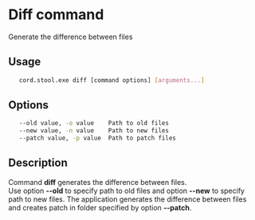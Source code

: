 # Diff command
   Generate the difference between files

## Usage
```sh
   cord.stool.exe diff [command options] [arguments...]
```

## Options
```sh
   --old value, -o value    Path to old files
   --new value, -n value    Path to new files
   --patch value, -p value  Path to patch files
```

## Description
   Command **diff** generates the difference between files.</br>
   Use option **--old** to specify path to old files and option **--new** to specify path to new files. The application generates the difference between files and creates patch in folder specified by option **--patch**.
